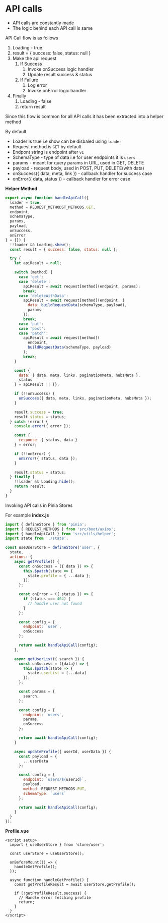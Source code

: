 # API calls

- API calls are constantly made
- The logic behind each API call is same

API Call flow is as follows

1. Loading - true
2. result = { success: false, status: null }
3. Make the api request
   1. If Success
      1. Invoke onSuccess logic handler
      2. Update result success & status
   2. If Failure
      1. Log error
      2. Invoke onError logic handler
4. Finally
   1. Loading - false
   2. return result

Since this flow is common for all API calls it has been extracted into a helper method

By default

- Loader is true i.e show can be disbaled using `loader`
- Request method is `GET` by default
- Endpont string is endpoint after `v1`
- SchemaType - type of data i.e for user endpoints it is `users`
- params - meant for query params in URL, used in GET, DELETE
- payload - request body, used in POST, PUT, DELETE(with data)
- onSuccess({ data, meta, link }) - callback handler for success case
- onError({ data, status }) - callback handler for error case

**Helper Method**

```js
export async function handleApiCall({
  loader = true,
  method = REQUEST_METHODST_METHODS.GET,
  endpoint,
  schemaType,
  params,
  payload,
  onSuccess,
  onError
} = {}) {
  !!loader && Loading.show();
  const result = { success: false, status: null };

  try {
    let apiResult = null;

    switch (method) {
      case 'get':
      case 'delete':
        apiResult = await request[method](endpoint, params);
        break;
      case 'deleteWithData':
        apiResult = await request[method](endpoint, {
          data: buildRequestData(schemaType, payload),
          params
        });
        break;
      case 'put':
      case 'post':
      case 'patch':
        apiResult = await request[method](
          endpoint,
          buildRequestData(schemaType, payload)
        );
        break;
    }

    const {
      data: { data, meta, links, paginationMeta, hubsMeta },
      status
    } = apiResult || {};

    if (!!onSuccess) {
      onSuccess({ data, meta, links, paginationMeta, hubsMeta });
    }

    result.success = true;
    result.status = status;
  } catch (error) {
    console.error({ error });

    const {
      response: { status, data }
    } = error;

    if (!!onError) {
      onError({ status, data });
    }

    result.status = status;
  } finally {
    !!loader && Loading.hide();
    return result;
  }
}
```

Invoking API calls in Pinia Stores

For example
**index.js**

```js
import { defineStore } from 'pinia';
import { REQUEST_METHODS } from 'src/boot/axios';
import { handleApiCall } from 'src/utils/helper';
import state from './state';

const useUserStore = defineStore('user', {
  state,
  actions: {
    async getProfile() {
      const onSuccess = ({ data }) => {
        this.$patch(state => {
          state.profile = { ...data };
        });
      };

      const onError = ({ status }) => {
        if (status === 404) {
          // handle user not found
        }
      };

      const config = {
        endpoint: `user`,
        onSuccess
      };

      return await handleApiCall(config);
    },

    async getUserList({ search }) {
      const onSuccess = ({data}) => {
        this.$patch(state => {
          state.userList = [...data]
        });
      };

      const params = {
        search,
      };

      const config = {
        endpoint: `users`,
        params,
        onSuccess
      };

      return await handleApiCall(config);
    }

    async updateProfile({ userId, userData }) {
      const payload = {
        ...userData
      };

      const config = {
        endpoint: `users/${userId}`,
        payload,
        method: REQUEST_METHODS.PUT,
        schemaType: `users`
      };

      return await handleApiCall(config);
    }
  }
});
```

**Profile.vue**

```vue
<script setup>
  import { useUserStore } from 'store/user';

  const userStore = useUserStore();

  onBeforeMount(() => {
    handleGetProfile();
  });

  async function handleGetProfile() {
    const getProfileResult = await userStore.getProfile();

    if (!getProfileResult.success) {
      // Handle error fetching profile
      return;
    }
  }
</script>
```
